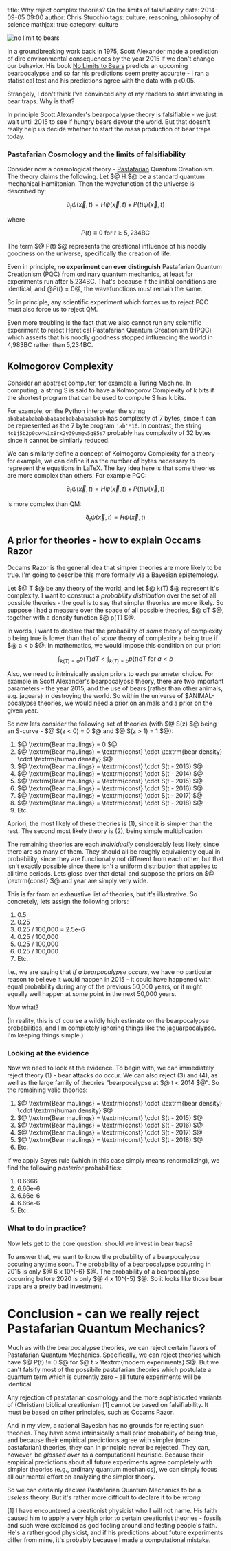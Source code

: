 title: Why reject complex theories? On the limits of falsifiability
date: 2014-09-05 09:00
author: Chris Stucchio
tags: culture, reasoning, philosophy of science
mathjax: true
category: culture

![no limit to bears](http://slatestarcodex.com/blog_images/induction4.png)

In a groundbreaking work back in 1975, Scott Alexander made a prediction of dire environmental consequences by the year 2015 if we don't change our behavior. His book [No Limits to Bears](http://slatestarcodex.com/2014/09/03/the-guardian-vs-induction/) predicts an upcoming bearpocalypse and so far his predictions seem pretty accurate - I ran a statistical test and his predictions agree with the data with p<0.05.

Strangely, I don't think I've convinced any of my readers to start investing in bear traps. Why is that?

In principle Scott Alexander's bearpocalypse theory is falsifiable - we just wait until 2015 to see if hungry bears devour the world. But that doesn't really help us decide whether to start the mass production of bear traps today.

### Pastafarian Cosmology and the limits of falsifiability

Consider now a cosmological theory - [Pastafarian](http://en.wikipedia.org/wiki/Flying_Spaghetti_Monster) Quantum Creationism. The theory claims the following. Let $@ H $@ be a standard quantum mechanical Hamiltonian. Then the wavefunction of the universe is described by:

$$ \partial_t \psi(\vec{x},t) = H \psi(\vec{x},t) + P(t) \psi(\vec{x},t) $$

where

$$ P(t) \equiv 0 \textrm{ for } t \geq 5,234 \textrm{BC}$$

The term $@ P(t) $@ represents the creational influence of his noodly goodness on the universe, specifically the creation of life.

Even in principle, **no experiment can ever distinguish** Pastafarian Quantum Creationism (PQC) from ordinary quantum mechanics, at least for experiments run after 5,234BC. That's because if the initial conditions are identical, and $@P(t) = 0$@, the wavefunctions must remain the same.

So in principle, any scientific experiment which forces us to reject PQC must also force us to reject QM.

Even more troubling is the fact that we also cannot run any scientific experiment to reject Heretical Pastafarian Quantum Creationism (HPQC) which asserts that his noodly goodness stopped influencing the world in 4,983BC rather than 5,234BC.

## Kolmogorov Complexity

Consider an abstract computer, for example a Turing Machine. In computing, a string S is said to have a Kolmogorov Complexity of k bits if the shortest program that can be used to compute S has k bits.

For example, on the Python interpreter the string `abababababababababababababababab` has complexity of 7 bytes, since it can be represented as the 7 byte program `'ab'*16`. In contrast, the string `4c1j5b2p0cv4w1x8rx2y39umgw5q85s7` probably has complexity of 32 bytes since it cannot be similarly reduced.

We can similarly define a concept of Kolmogorov Complexity for a theory - for example, we can define it as the number of bytes necessary to represent the equations in LaTeX. The key idea here is that some theories are more complex than others. For example PQC:

$$ \partial_t \psi(\vec{x},t) = H \psi(\vec{x},t) + P(t) \psi(\vec{x},t) $$

is more complex than QM:

$$ \partial_t \psi(\vec{x},t) = H \psi(\vec{x},t) $$

## A prior for theories - how to explain Occams Razor

Occams Razor is the general idea that simpler theories are more likely to be true. I'm going to describe this more formally via a Bayesian epistemology.

Let $@ T $@ be any theory of the world, and let $@ k(T) $@ represent it's complexity. I want to construct a *probability distribution* over the set of all possible theories - the goal is to say that simpler theories are more likely. So suppose I had a measure over the space of all possible theories, $@ dT $@, together with a density function $@ p(T) $@.

In words, I want to declare that the probability of *some* theory of complexity b being true is lower than that of *some* theory of complexity a being true if $@ a < b $@. In mathematics, we would impose this condition on our prior:

$$ \int_{k(T) = a} p( T ) dT < \int_{k(T) = b} p(t) dT \textrm{ for } a < b $$

Also, we need to intrinsically assign priors to each parameter choice. For example in Scott Alexander's bearpocalypse theory, there are two important parameters - the year 2015, and the use of bears (rather than other animals, e.g. jaguars) in destroying the world. So within the universe of $ANIMAL-pocalypse theories, we would need a prior on animals and a prior on the given year.

So now lets consider the following set of theories (with $@ S(z) $@ being an S-curve - $@ S(z < 0) = 0 $@ and $@ S(z > 1) = 1 $@):

1. $@ \textrm{Bear maulings} = 0 $@
2. $@ \textrm{Bear maulings} = \textrm{const} \cdot \textrm{bear density} \cdot \textrm{human density} $@
3. $@ \textrm{Bear maulings} = \textrm{const} \cdot S(t - 2013) $@
4. $@ \textrm{Bear maulings} = \textrm{const} \cdot S(t - 2014) $@
5. $@ \textrm{Bear maulings} = \textrm{const} \cdot S(t - 2015) $@
6. $@ \textrm{Bear maulings} = \textrm{const} \cdot S(t - 2016) $@
7. $@ \textrm{Bear maulings} = \textrm{const} \cdot S(t - 2017) $@
8. $@ \textrm{Bear maulings} = \textrm{const} \cdot S(t - 2018) $@
9. Etc.

Apriori, the most likely of these theories is (1), since it is simpler than the rest. The second most likely theory is (2), being simple multiplication.

The remaining theories are each *individually* considerably less likely, since there are so many of them. They should all be roughly equivalently equal in probability, since they are functionally not different from each other, but that isn't exactly possible since there isn't a uniform distribution that applies to all time periods. Lets gloss over that detail and suppose the priors on $@ \textrm{const} $@ and year are simply very wide.

This is far from an exhaustive list of theories, but it's illustrative. So concretely, lets assign the following priors:

1. 0.5
2. 0.25
3. 0.25 / 100,000 = 2.5e-6
4. 0.25 / 100,000
5. 0.25 / 100,000
6. 0.25 / 100,000
7. Etc.

I.e., we are saying that *if a bearpocalypse occurs*, we have no particular reason to believe it would happen in 2015 - it could have happened with equal probability during any of the previous 50,000 years, or it might equally well happen at some point in the next 50,000 years.

Now what?

(In reality, this is of course a wildly high estimate on the bearpocalypse probabilities, and I'm completely ignoring things like the jaguarpocalypse. I'm keeping things simple.)

### Looking at the evidence

Now we need to look at the evidence. To begin with, we can immediately reject theory (1) - bear attacks do occur. We can also reject (3) and (4), as well as the large family of theories "bearpocalypse at $@ t < 2014 $@". So the remaining valid theories:

1. $@ \textrm{Bear maulings} = \textrm{const} \cdot \textrm{bear density} \cdot \textrm{human density} $@
2. $@ \textrm{Bear maulings} = \textrm{const} \cdot S(t - 2015) $@
3. $@ \textrm{Bear maulings} = \textrm{const} \cdot S(t - 2016) $@
4. $@ \textrm{Bear maulings} = \textrm{const} \cdot S(t - 2017) $@
5. $@ \textrm{Bear maulings} = \textrm{const} \cdot S(t - 2018) $@
6. Etc.

If we apply Bayes rule (which in this case simply means renormalizing), we find the following *posterior* probabilities:

1. 0.6666
2. 6.66e-6
3. 6.66e-6
4. 6.66e-6
6. Etc.

### What to do in practice?

Now lets get to the core question: should we invest in bear traps?

To answer that, we want to know the probability of a bearpocalypse occuring anytime soon. The probability of a bearpocalypse occurring in 2015 is only $@ 6 x 10^{-6} $@. The probability of a bearpocalypse occurring before 2020 is only $@ 4 x 10^{-5} $@. So it looks like those bear traps are a pretty bad investment.

# Conclusion - can we really reject Pastafarian Quantum Mechanics?

Much as with the bearpocalypse theories, we can reject certain flavors of Pastafarian Quantum Mechanics. Specifically, we can reject theories which have $@ P(t) != 0 $@ for $@ t > \textrm{modern experiments} $@. But we can't falsify most of the possibile pastafarian theories which postulate a quantum term which is currently zero - all future experiments will be identical.

Any rejection of pastafarian cosmology and the more sophisticated variants of (Christian) biblical creationism [1] cannot be based on falsifiability. It must be based on other principles, such as Occams Razor.

And in my view, a rational Bayesian has no grounds for rejecting such theories. They have some intrinsically small prior probability of being true, and because their empirical predictions agree with simpler (non-pastafarian) theories, they can in principle never be rejected. They can, however, be *glossed over* as a computational heuristic. Because their empirical predictions about all future experiments agree completely with simpler theories (e.g., ordinary quantum mechanics), we can simply focus all our mental effort on analyzing the simpler theory.

So we can certainly declare Pastafarian Quantum Mechanics to be a *useless* theory. But it's rather more difficult to declare it to be *wrong*.

[1] I have encountered a creationist physicist who I will not name. His faith caused him to apply a very high prior to certain creationist theories - fossils and such were explained as god fooling around and testing people's faith. He's a rather good physicist, and if his predictions about future experiments differ from mine, it's probably because I made a computational mistake.
